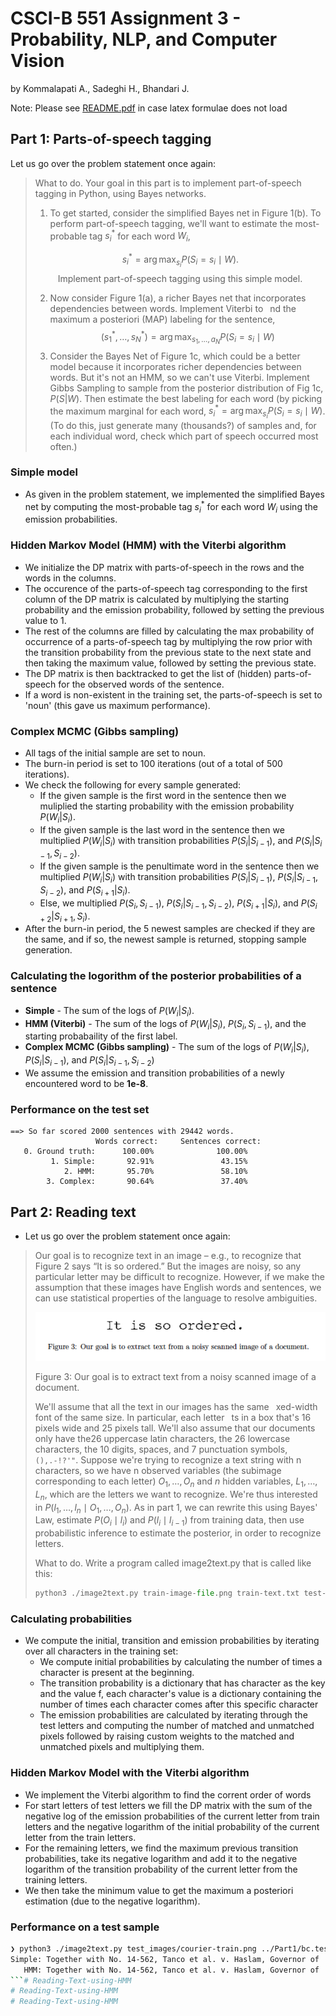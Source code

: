 # CSCI-B 551 Assignment 3 - Probability, NLP, and Computer Vision
by Kommalapati A., Sadeghi H., Bhandari J.

Note: Please see [README.pdf](README.pdf) in case latex formulae does not load

## Part 1: Parts-of-speech tagging

Let us go over the problem statement once again:
> What to do. Your goal in this part is to implement part-of-speech tagging in Python, using Bayes networks.
> 1. To get started, consider the simplified Bayes net in Figure 1(b). To perform part-of-speech tagging, we'll want to estimate the most-probable tag $s^*_{i}$ for each word $W_i$,
> 
>  $$
> s_i^*=\arg \max _{s_i} P\left(S_i=s_i \mid W\right) .
> $$
> &emsp; &emsp; Implement part-of-speech tagging using this simple model.
>
> 2. Now consider Figure 1(a), a richer Bayes net that incorporates dependencies between words. Implement Viterbi to  nd the maximum a posteriori (MAP) labeling for the sentence,
> $$
> \left(s_1^*, \ldots, s_N^*\right)=\arg \max _{s_1, \ldots, a_N} P\left(S_i=s_i \mid W\right)
> $$
> 3. Consider the Bayes Net of Figure 1c, which could be a better model because it incorporates richer dependencies between words. But it's not an HMM, so we can't use Viterbi. Implement Gibbs Sampling to sample from the posterior distribution of Fig 1c, $P(S|W)$. Then estimate the best labeling for each word (by picking the maximum marginal for each word, $s_i^*=\arg \max _{s_i} P\left(S_i=s_i \mid W\right)$. (To do this, just generate many (thousands?) of samples and, for each individual word, check which part of speech occurred most often.)

### Simple model

- As given in the problem statement, we implemented the simplified Bayes net by computing the most-probable tag $s^*_i$ for each word $W_i$ using the emission probabilities.
  
### Hidden Markov Model (HMM) with the Viterbi algorithm

- We initialize the DP matrix with parts-of-speech in the rows and the words in the columns.
- The occurence of the parts-of-speech tag corresponding to the first column of the DP matrix is calculated by multiplying the starting probability and the emission probability, followed by setting the previous value to 1.
- The rest of the columns are filled by calculating the max probability of occurrence of a parts-of-speech tag by multiplying the row prior with the transition probability from the previous state to the next state and then taking the maximum value, followed by setting the previous state.
- The DP matrix is then backtracked to get the list of (hidden) parts-of-speech for the observed words of the sentence.
- If a word is non-existent in the training set, the parts-of-speech is set to 'noun' (this gave us maximum performance).

### Complex MCMC (Gibbs sampling)

- All tags of the initial sample are set to noun.
- The burn-in period is set to 100 iterations (out of a total of 500 iterations).
- We check the following for every sample generated:
  - If the given sample is the first word in the sentence then we muliplied the starting probability with the emission probability $P(W_i|S_i)$.
  - If the given sample is the last word in the sentence then we multiplied $P(W_i|S_i)$ with transition probabilities $P(S_i|S_{i-1})$, and $P(S_i|S_{i-1}, S_{i-2})$.
  - If the given sample is the penultimate word in the sentence then we multiplied $P(W_i|S_i)$ with transition probabilities $P(S_i|S_{i-1})$, $P(S_i|S_{i-1}, S_{i-2})$, and $P(S_{i+1}|S_i)$.
  - Else, we multiplied $P(S_i, S_{i-1})$, $P(S_i|S_{i-1}, S_{i-2})$, $P(S_{i+1}|S_i)$, and $P(S_{i+2}|S_{i+1}, S_i)$.
- After the burn-in period, the 5 newest samples are checked if they are the same, and if so, the newest sample is returned, stopping sample generation.

### Calculating the logorithm of the posterior probabilities of a sentence

- **Simple** - The sum of the logs of $P(W_i|S_i)$.
- **HMM (Viterbi)** - The sum of the logs of $P(W_i|S_i)$, $P(S_i, S_{i-1})$, and the starting probabaility of the first label.
- **Complex MCMC (Gibbs sampling)** - The sum of the logs of $P(W_i|S_i)$, $P(S_i|S_{i-1})$, and $P(S_i|S_{i-1}, S_{i-2})$
- We assume the emission and transition probabilities of a newly encountered word to be **1e-8**.

### Performance on the test set

```
==> So far scored 2000 sentences with 29442 words.
                   Words correct:     Sentences correct: 
   0. Ground truth:      100.00%              100.00%
         1. Simple:       92.91%               43.15%
            2. HMM:       95.70%               58.10%
        3. Complex:       90.64%               37.40%
```

## Part 2: Reading text

- Let us go over the problem statement once again:
>  Our goal is to recognize text in an image – e.g., to recognize that Figure 2 says “It is so ordered.” But the images are noisy, so any particular letter may be difficult to recognize. However, if we make the assumption that these images have English words and sentences, we can use statistical properties of the language to resolve ambiguities.
> 
> ![image](attachments/image2text.png)
>
> Figure 3: Our goal is to extract text from a noisy scanned image of a document.
> 
> We'll assume that all the text in our images has the same  xed-width font of the same size. In particular, each letter  ts in a box that's 16 pixels wide and 25 pixels tall. We'll also assume that our documents only have the26 uppercase latin characters, the 26 lowercase characters, the 10 digits, spaces, and 7 punctuation symbols, `(),.-!?'"`. Suppose we're trying to recognize a text string with n characters, so we have n observed variables (the subimage corresponding to each letter) $O_1, \ldots, O_n$ and $n$ hidden variables, $L_1, \ldots, L_n$, which are the letters we want to recognize. We're thus interested in $P\left(l_1, \ldots, l_n \mid O_1, \ldots, O_n\right)$. As in part 1, we can rewrite this using Bayes' Law, estimate $P\left(O_i \mid l_i\right)$ and $P\left(l_i \mid l_{i-1}\right)$ from training data, then use probabilistic inference to estimate the posterior, in order to recognize letters.
>
>What to do. Write a program called image2text.py that is called like this:
> ```python
> python3 ./image2text.py train-image-file.png train-text.txt test-image-file.png
> ```
### Calculating probabilities

- We compute the initial, transition and emission probabilities by iterating over all characters in the training set:
  - We compute initial probabilities by calculating the number of times a character is present at the beginning.
  - The transition probability is a dictionary that has character as the key and the value f, each character's value is a dictionary containing the number of times each character comes after this specific character
  - The emission probabilities are calculated by iterating through the test letters and computing the number of matched and unmatched pixels followed by raising custom weights to the matched and unmatched pixels and multiplying them.

### Hidden Markov Model with the Viterbi algorithm

- We implement the Viterbi algorithm to find the corrent order of words
- For start letters of test letters we fill the DP matrix with the sum of the negative log of the emission probabilities of the current letter from train letters and the negative logarithm of the initial probability of the current letter from the train letters.
- For the remaining letters, we find the maximum previous transition probabilities, take its negative logarithm and add it to the negative logarithm of the transition probability of the current letter from the training letters.
- We then take the minimum value to get the maximum a posteriori estimation (due to the negative logarithm).

### Performance on a test sample

```bash
❯ python3 ./image2text.py test_images/courier-train.png ../Part1/bc.test test_images/test-3-0.png
Simple: Together with No. 14-562, Tanco et al. v. Haslam, Governor of
   HMM: Together with No. 14-562, Tanco et al. v. Haslam, Governor of
```# Reading-Text-using-HMM
# Reading-Text-using-HMM
# Reading-Text-using-HMM
